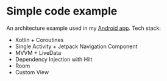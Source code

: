 # Simple code example

An architecture example used in my [Android app](https://play.google.com/store/apps/details?id=ru.kriopeg.pdd.bileti).
Tech stack:
* Kotlin + Coroutines
* Single Activity + Jetpack Navigation Component
* MVVM + LiveData
* Dependency Injection with Hilt
* Room
* Custom View
